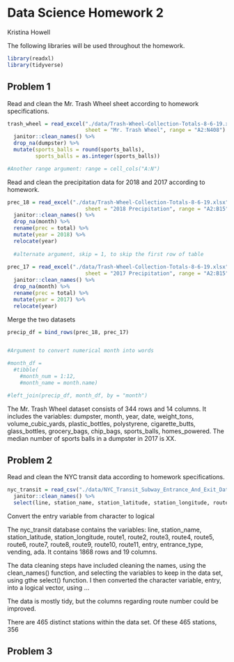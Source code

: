 Data Science Homework 2
================
Kristina Howell

The following libraries will be used throughout the homework.

``` r
library(readxl)
library(tidyverse)
```

## Problem 1

Read and clean the Mr. Trash Wheel sheet according to homework
specifications.

``` r
trash_wheel = read_excel("./data/Trash-Wheel-Collection-Totals-8-6-19.xlsx", 
                         sheet = "Mr. Trash Wheel", range = "A2:N408") %>% 
  janitor::clean_names() %>% 
  drop_na(dumpster) %>% 
  mutate(sports_balls = round(sports_balls), 
         sports_balls = as.integer(sports_balls))

#Another range argument: range = cell_cols("A:N")
```

Read and clean the precipitation data for 2018 and 2017 according to
homework.

``` r
prec_18 = read_excel("./data/Trash-Wheel-Collection-Totals-8-6-19.xlsx", 
                         sheet = "2018 Precipitation", range = "A2:B15") %>% 
  janitor::clean_names() %>% 
  drop_na(month) %>% 
  rename(prec = total) %>% 
  mutate(year = 2018) %>% 
  relocate(year)
  
  #alternate argument, skip = 1, to skip the first row of table
  
prec_17 = read_excel("./data/Trash-Wheel-Collection-Totals-8-6-19.xlsx", 
                         sheet = "2017 Precipitation", range = "A2:B15") %>% 
  janitor::clean_names() %>% 
  drop_na(month) %>% 
  rename(prec = total) %>% 
  mutate(year = 2017) %>% 
  relocate(year)
```

Merge the two datasets

``` r
precip_df = bind_rows(prec_18, prec_17)


#Argument to convert numerical month into words

#month_df = 
  #tibble( 
    #month_num = 1:12, 
    #month_name = month.name)

#left_join(precip_df, month_df, by = "month")
```

The Mr. Trash Wheel dataset consists of 344 rows and 14 columns. It
includes the variables: dumpster, month, year, date, weight\_tons,
volume\_cubic\_yards, plastic\_bottles, polystyrene, cigarette\_butts,
glass\_bottles, grocery\_bags, chip\_bags, sports\_balls,
homes\_powered. The median number of sports balls in a dumpster in 2017
is XX.

## Problem 2

Read and clean the NYC transit data according to homework
specifications.

``` r
nyc_transit = read_csv("./data/NYC_Transit_Subway_Entrance_And_Exit_Data.csv") %>% 
  janitor::clean_names() %>% 
  select(line, station_name, station_latitude, station_longitude, route1:route11, entry, entrance_type, vending, ada)
```

Convert the entry variable from character to logical

The nyc\_transit database contains the variables: line, station\_name,
station\_latitude, station\_longitude, route1, route2, route3, route4,
route5, route6, route7, route8, route9, route10, route11, entry,
entrance\_type, vending, ada. It contains 1868 rows and 19 columns.

The data cleaning steps have included cleaning the names, using the
clean\_names() function, and selecting the variables to keep in the data
set, using gthe select() function. I then converted the character
variable, entry, into a logical vector, using …

The data is mostly tidy, but the columns regarding route number could be
improved.

There are 465 distinct stations within the data set. Of these 465
stations, 356

## Problem 3
